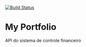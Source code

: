 [![Build Status](https://www.travis-ci.com/pdrvariar/my-portfolio-api.svg?branch=master)](https://www.travis-ci.com/pdrvariar/my-portfolio-api)
# My Portfolio
API do sistema de controle financeiro
